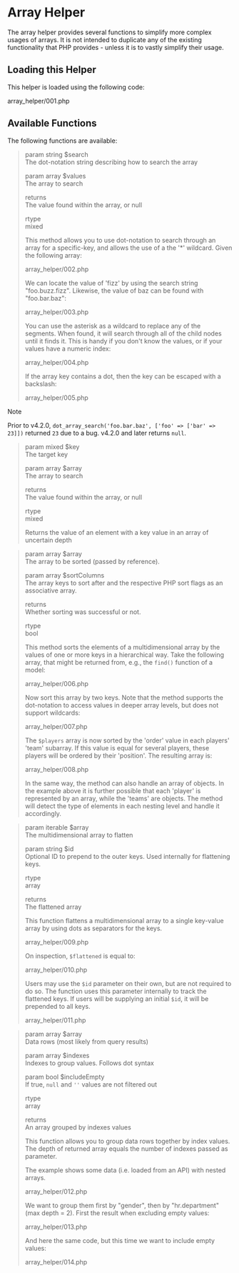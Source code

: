 # Array Helper

The array helper provides several functions to simplify more complex
usages of arrays. It is not intended to duplicate any of the existing
functionality that PHP provides - unless it is to vastly simplify their
usage.

<div class="contents" local="" depth="2">

</div>

## Loading this Helper

This helper is loaded using the following code:

<div class="literalinclude">

array_helper/001.php

</div>

## Available Functions

The following functions are available:

> param string \$search  
> The dot-notation string describing how to search the array
>
> param array \$values  
> The array to search
>
> returns  
> The value found within the array, or null
>
> rtype  
> mixed
>
> This method allows you to use dot-notation to search through an array
> for a specific-key, and allows the use of a the '\*' wildcard. Given
> the following array:
>
> <div class="literalinclude">
>
> array_helper/002.php
>
> </div>
>
> We can locate the value of 'fizz' by using the search string
> "foo.buzz.fizz". Likewise, the value of baz can be found with
> "foo.bar.baz":
>
> <div class="literalinclude">
>
> array_helper/003.php
>
> </div>
>
> You can use the asterisk as a wildcard to replace any of the segments.
> When found, it will search through all of the child nodes until it
> finds it. This is handy if you don't know the values, or if your
> values have a numeric index:
>
> <div class="literalinclude">
>
> array_helper/004.php
>
> </div>
>
> If the array key contains a dot, then the key can be escaped with a
> backslash:
>
> <div class="literalinclude">
>
> array_helper/005.php
>
> </div>

> [!NOTE]
> Prior to v4.2.0,
> `dot_array_search('foo.bar.baz', ['foo' => ['bar' => 23]])` returned
> `23` due to a bug. v4.2.0 and later returns `null`.

> param mixed \$key  
> The target key
>
> param array \$array  
> The array to search
>
> returns  
> The value found within the array, or null
>
> rtype  
> mixed
>
> Returns the value of an element with a key value in an array of
> uncertain depth

> param array \$array  
> The array to be sorted (passed by reference).
>
> param array \$sortColumns  
> The array keys to sort after and the respective PHP sort flags as an
> associative array.
>
> returns  
> Whether sorting was successful or not.
>
> rtype  
> bool
>
> This method sorts the elements of a multidimensional array by the
> values of one or more keys in a hierarchical way. Take the following
> array, that might be returned from, e.g., the `find()` function of a
> model:
>
> <div class="literalinclude">
>
> array_helper/006.php
>
> </div>
>
> Now sort this array by two keys. Note that the method supports the
> dot-notation to access values in deeper array levels, but does not
> support wildcards:
>
> <div class="literalinclude">
>
> array_helper/007.php
>
> </div>
>
> The `$players` array is now sorted by the 'order' value in each
> players' 'team' subarray. If this value is equal for several players,
> these players will be ordered by their 'position'. The resulting array
> is:
>
> <div class="literalinclude">
>
> array_helper/008.php
>
> </div>
>
> In the same way, the method can also handle an array of objects. In
> the example above it is further possible that each 'player' is
> represented by an array, while the 'teams' are objects. The method
> will detect the type of elements in each nesting level and handle it
> accordingly.

> param iterable \$array  
> The multidimensional array to flatten
>
> param string \$id  
> Optional ID to prepend to the outer keys. Used internally for
> flattening keys.
>
> rtype  
> array
>
> returns  
> The flattened array
>
> This function flattens a multidimensional array to a single key-value
> array by using dots as separators for the keys.
>
> <div class="literalinclude">
>
> array_helper/009.php
>
> </div>
>
> On inspection, `$flattened` is equal to:
>
> <div class="literalinclude">
>
> array_helper/010.php
>
> </div>
>
> Users may use the `$id` parameter on their own, but are not required
> to do so. The function uses this parameter internally to track the
> flattened keys. If users will be supplying an initial `$id`, it will
> be prepended to all keys.
>
> <div class="literalinclude">
>
> array_helper/011.php
>
> </div>

> param array \$array  
> Data rows (most likely from query results)
>
> param array \$indexes  
> Indexes to group values. Follows dot syntax
>
> param bool \$includeEmpty  
> If true, `null` and `''` values are not filtered out
>
> rtype  
> array
>
> returns  
> An array grouped by indexes values
>
> This function allows you to group data rows together by index values.
> The depth of returned array equals the number of indexes passed as
> parameter.
>
> The example shows some data (i.e. loaded from an API) with nested
> arrays.
>
> <div class="literalinclude">
>
> array_helper/012.php
>
> </div>
>
> We want to group them first by "gender", then by "hr.department" (max
> depth = 2). First the result when excluding empty values:
>
> <div class="literalinclude">
>
> array_helper/013.php
>
> </div>
>
> And here the same code, but this time we want to include empty values:
>
> <div class="literalinclude">
>
> array_helper/014.php
>
> </div>
